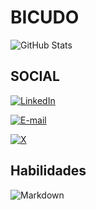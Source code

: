 # **BICUDO**

![GitHub Stats](https://github-readme-stats.vercel.app/api?username=Bicud0&theme=transparent&bg_color=000&border_color=000000&show_icons=true&icon_color=30A3DC&title_color=008000&text_color=00FF7F)

## SOCIAL

[![LinkedIn](https://img.shields.io/badge/LinkedIn-0077B5?style=for-the-badge&logo=linkedin&logoColor=white)](https://www.linkedin.com/in/thalys-caires-2004/)

[![E-mail](https://img.shields.io/badge/-Email-000?style=for-the-badge&logo=microsoft-outlook&logoColor=007BFF)](mailto:thalyscaires@hotmail.com)

[![X](https://img.shields.io/badge/X-000?style=for-the-badge&logo=x)](https://x.com/bicudoT9999)

## Habilidades

![Markdown](https://img.shields.io/badge/Markdown-000?style=for-the-badge&logo=markdown)

<!--
**Bicud0/Bicud0** is a ✨ _special_ ✨ repository because its `README.md` (this file) appears on your GitHub profile.

Here are some ideas to get you started:

- 🔭 I’m currently working on ...
- 🌱 I’m currently learning ...
- 👯 I’m looking to collaborate on ...
- 🤔 I’m looking for help with ...
- 💬 Ask me about ...
- 📫 How to reach me: ...
- 😄 Pronouns: ...
- ⚡ Fun fact: ...
-->
